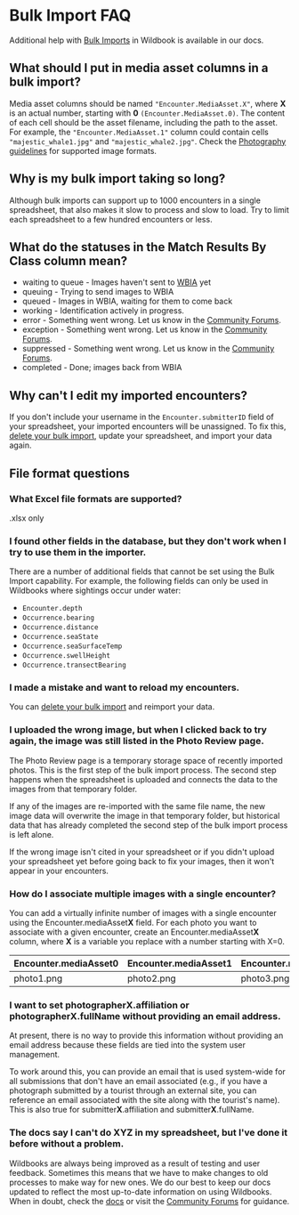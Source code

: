 # Bulk Import FAQ

Additional help with [Bulk Imports](https://wildbook.docs.wildme.org/data/bulk-import-beta/) in Wildbook is available in our docs.

## What should I put in media asset columns in a bulk import?

Media asset columns should be named `"Encounter.MediaAsset.X"`, where **X** is an actual number, starting with **0** `(Encounter.MediaAsset.0)`. The content of each cell should be the asset filename, including the path to the asset. For example, the `"Encounter.MediaAsset.1"` column could contain cells `"majestic_whale1.jpg"` and `"majestic_whale2.jpg"`. Check the [Photography guidelines](https://wildbook.docs.wildme.org/data/photography-guidelines/#image-formats-and-sizes) for supported image formats.

## Why is my bulk import taking so long?

Although bulk imports can support up to 1000 encounters in a single spreadsheet, that also makes it slow to process and slow to load. Try to limit each spreadsheet to a few hundred encounters or less.

## What do the statuses in the Match Results By Class column mean?

* waiting to queue - Images haven't sent to [WBIA](https://wildbook.docs.wildme.org/introduction/) yet
* queuing - Trying to send images to WBIA
* queued - Images in WBIA, waiting for them to come back
* working - Identification actively in progress.
* error - Something went wrong. Let us know in the [Community Forums](https://community.wildme.org/).
* exception - Something went wrong. Let us know in the [Community Forums](https://community.wildme.org/).
* suppressed - Something went wrong. Let us know in the [Community Forums](https://community.wildme.org/).
* completed - Done; images back from WBIA

## Why can't I edit my imported encounters?

If you don't include your username in the `Encounter.submitterID` field of your spreadsheet, your imported encounters will be unassigned. To fix this, [delete your bulk import](https://wildbook.docs.wildme.org/data/bulk-import-beta/#deleting-a-bulk-import), update your spreadsheet, and import your data again.

## File format questions

### What Excel file formats are supported?

.xlsx only

### I found other fields in the database, but they don't work when I try to use them in the importer.

There are a number of additional fields that cannot be set using the Bulk Import capability. For example, the following fields can only be used in Wildbooks where sightings occur under water:

* `Encounter.depth`
* `Occurrence.bearing`
* `Occurrence.distance`
* `Occurrence.seaState`
* `Occurrence.seaSurfaceTemp`
* `Occurrence.swellHeight`
* `Occurrence.transectBearing`

### I made a mistake and want to reload my encounters.

You can [delete your bulk import](https://wildbook.docs.wildme.org/data/bulk-import-beta/#deleting-a-bulk-import) and reimport your data.

### I uploaded the wrong image, but when I clicked back to try again, the image was still listed in the Photo Review page.

The Photo Review page is a temporary storage space of recently imported photos. This is the first step of the bulk import process. The second step happens when the spreadsheet is uploaded and connects the data to the images from that temporary folder.

If any of the images are re-imported with the same file name, the new image data will overwrite the image in that temporary folder, but historical data that has already completed the second step of the bulk import process is left alone.

If the wrong image isn't cited in your spreadsheet or if you didn't upload your spreadsheet yet before going back to fix your images, then it won't appear in your encounters.

### How do I associate multiple images with a single encounter?

You can add a virtually infinite number of images with a single encounter using the Encounter.mediaAsset**X** field. For each photo you want to associate with a given encounter, create an Encounter.mediaAsset**X** column, where **X** is a variable you replace with a number starting with X=0.

| Encounter.mediaAsset0 | Encounter.mediaAsset1 | Encounter.mediaAsset2 |
| --------------------- | --------------------- | --------------------- |
| photo1.png | photo2.png | photo3.png |

### I want to set photographerX.affiliation or photographerX.fullName without providing an email address.

At present, there is no way to provide this information without providing an email address because these fields are tied into the system user management.

To work around this, you can provide an email that is used system-wide for all submissions that don't have an email associated (e.g., if you have a photograph submitted by a tourist through an external site, you can reference an email associated with the site along with the tourist's name). This is also true for submitter**X**.affiliation and submitter**X**.fullName.

### The docs say I can't do XYZ in my spreadsheet, but I've done it before without a problem.

Wildbooks are always being improved as a result of testing and user feedback. Sometimes this means that we have to make changes to old processes to make way for new ones. We do our best to keep our docs updated to reflect the most up-to-date information on using Wildbooks. When in doubt, check the [docs](https://wildbook.docs.wildme.org/) or visit the [Community Forums](https://community.wildme.org/) for guidance.
